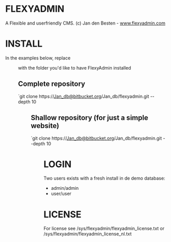 FLEXYADMIN
==========

A Flexible and userfriendly CMS.
(c) Jan den Besten - www.flexyadmin.com


INSTALL
=======

In the examples below, replace <dir> with the folder you'd like to have FlexyAdmin installed

Complete repository
-------------------

`git clone https://Jan_db@bitbucket.org/Jan_db/flexyadmin.git --depth 10 <dir>

Shallow repository (for just a simple website)
----------------------------------------------

`git clone https://Jan_db@bitbucket.org/Jan_db/flexyadmin.git --depth 10 <dir>

LOGIN
=====

Two users exists with a fresh install in de demo database:

- admin/admin
- user/user


LICENSE
=======

For license see /sys/flexyadmin/flexyadmin_license.txt or /sys/flexyadmin/flexyadmin_license_nl.txt
